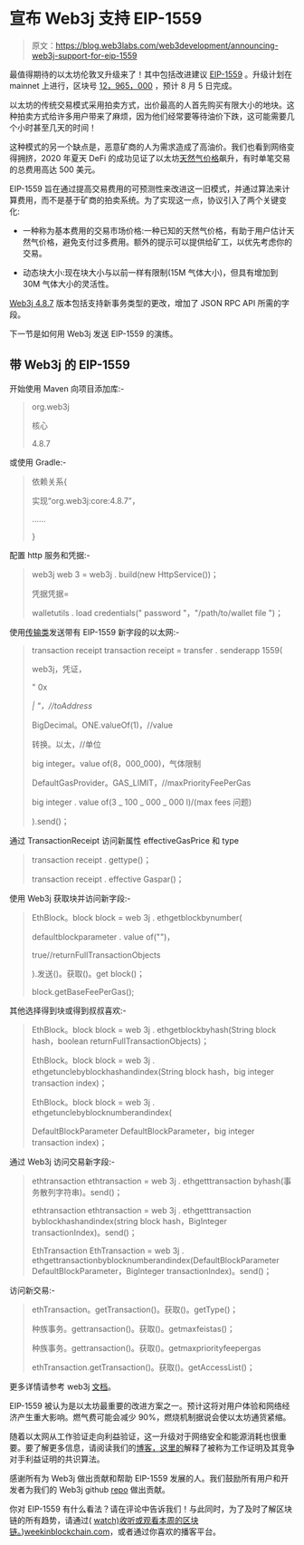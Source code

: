 # 宣布 Web3j 支持 EIP-1559

> 原文：<https://blog.web3labs.com/web3development/announcing-web3j-support-for-eip-1559>

最值得期待的以太坊伦敦叉升级来了！其中包括改进建议 [EIP-1559](https://github.com/ethereum/EIPs/blob/master/EIPS/eip-1559.md) 。升级计划在 mainnet 上进行，区块号 [12，965，000](https://etherscan.io/block/countdown/12965000) ，预计 8 月 5 日完成。

以太坊的传统交易模式采用拍卖方式，出价最高的人首先购买有限大小的地块。这种拍卖方式给许多用户带来了麻烦，因为他们经常要等待油价下跌，这可能需要几个小时甚至几天的时间！

这种模式的另一个缺点是，恶意矿商的人为需求造成了高油价。我们也看到网络变得拥挤，2020 年夏天 DeFi 的成功见证了以太坊[天然气价格](https://etherscan.io/chart/gasprice)飙升，有时单笔交易的总费用高达 500 美元。

EIP-1559 旨在通过提高交易费用的可预测性来改进这一旧模式，并通过算法来计算费用，而不是基于矿商的拍卖系统。为了实现这一点，协议引入了两个关键变化:

*   一种称为基本费用的交易市场价格:一种已知的天然气价格，有助于用户估计天然气价格，避免支付过多费用。额外的提示可以提供给矿工，以优先考虑你的交易。

*   动态块大小:现在块大小与以前一样有限制(15M 气体大小)，但具有增加到 30M 气体大小的灵活性。

[Web3j 4.8.7](https://github.com/web3j/web3j/releases/tag/v4.8.7) 版本包括支持新事务类型的更改，增加了 JSON RPC API 所需的字段。

下一节是如何用 Web3j 发送 EIP-1559 的演练。

## 带 Web3j 的 EIP-1559

开始使用 Maven 向项目添加库:-

> <groupid>org.web3j</groupid>
> 
> <artifactid>核心</artifactid>
> 
> <version>4.8.7</version>

或使用 Gradle:-

> 依赖关系{
> 
> 实现“org.web3j:core:4.8.7”，
> 
> ……
> 
> }

配置 http 服务和凭据:-

> web3j web 3 = web3j . build(new HttpService())；
> 
> 凭据凭据=
> 
> walletutils . load credentials(" password "，"/path/to/wallet file ")；

使用[传输类](https://github.com/web3j/web3j/blob/master/core/src/main/java/org/web3j/tx/Transfer.java)发送带有 EIP-1559 新字段的以太网:-

> transaction receipt transaction receipt = transfer . senderapp 1559(
> 
> web3j，凭证，
> 
> " 0x
> 
> <address>| <ensname>"，//toAddress</ensname></address>
> 
> BigDecimal。ONE.valueOf(1)，//value
> 
> 转换。以太，//单位
> 
> big integer。value of(8，000_000)，气体限制
> 
> DefaultGasProvider。GAS_LIMIT，//maxPriorityFeePerGas
> 
> big integer . value of(3 _ 100 _ 000 _ 000 l)/(max fees 问题)
> 
> ).send()；

通过 TransactionReceipt 访问新属性 effectiveGasPrice 和 type

> transaction receipt . gettype()；
> 
> transaction receipt . effective Gaspar()；

使用 Web3j 获取块并访问新字段:-

> EthBlock。block block = web 3j . ethgetblockbynumber(
> 
> defaultblockparameter . value of("<block number="">")，</block>
> 
> true//returnFullTransactionObjects
> 
> ).发送()。获取()。get block()；
> 
> block.getBaseFeePerGas();

其他选择得到块或得到叔叔喜欢:-

> EthBlock。block block = web 3j . ethgetblockbyhash(String block hash，boolean returnFullTransactionObjects)；
> 
> EthBlock。block block = web 3j . ethgetunclebyblockhashandindex(String block hash，big integer transaction index)；
> 
> EthBlock。block block = web 3j . ethgetunclebyblocknumberandindex(
> 
> DefaultBlockParameter DefaultBlockParameter，big integer transaction index)；

通过 Web3j 访问交易新字段:-

> ethtransaction ethtransaction = web 3j . ethgetttransaction byhash(事务散列字符串)。send()；
> 
> ethtransaction ethtransaction = web 3j . ethgetttransaction byblockhashandindex(string block hash，BigInteger transactionIndex)。send()；
> 
> EthTransaction EthTransaction = web 3j . ethgettransactionbyblocknumberandindex(DefaultBlockParameter DefaultBlockParameter，BigInteger transactionIndex)。send()；

访问新交易:-

> ethTransaction。getTransaction()。获取()。getType()；
> 
> 种族事务。gettransaction()。获取()。getmaxfeistas()；
> 
> 种族事务。gettransaction()。获取()。getmaxpriorityfeepergas
> 
> ethTransaction.getTransaction()。获取()。getAccessList()；

更多详情请参考 web3j [文档](http://docs.web3j.io/)。

EIP-1559 被认为是以太坊最重要的改进方案之一。预计这将对用户体验和网络经济产生重大影响。燃气费可能会减少 90%，燃烧机制据说会使以太坊通货紧缩。

随着以太网从工作验证走向利益验证，这一升级对于网络安全和能源消耗也很重要。要了解更多信息，请阅读我们的[博客，这里的](/blockchain-myths-energy-consumption)解释了被称为工作证明及其竞争对手利益证明的共识算法。

感谢所有为 Web3j 做出贡献和帮助 EIP-1559 发展的人。我们鼓励所有用户和开发者为我们的 Web3j github [repo](https://github.com/web3j/web3j) 做出贡献。

你对 EIP-1559 有什么看法？请在评论中告诉我们！与此同时，为了及时了解区块链的所有趋势，请通过( [watch)收听或观看本周的区块链。](https://www.youtube.com/playlist?list=PLqTg_CuyCcDgeuG5NNXivJdg80nxqyb1f))[weekinblockchain.com](https://www.weekinblockchain.com/)，或者通过你喜欢的播客平台。